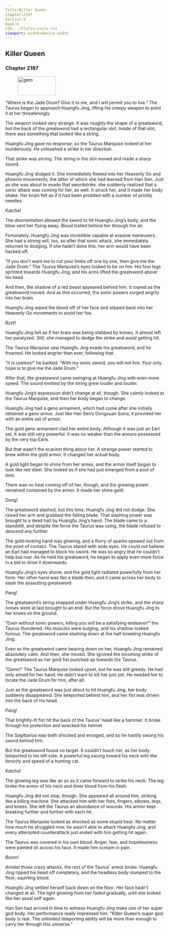 ```yaml
---
Title:Killer Queen 
Chapter:2197 
Section:9 
Book:6 
CSS:../Styles/style.css 
viewport: width=device-width
---
```

  
## Killer Queen
### Chapter 2197
  
<figure>
	<img src="../Images/gem.gif" alt="gem" id="gem" width="120" height="60" />
</figure>
  

  
“Where is the Jade Drum? Give it to me, and I will permit you to live.” The Taurus began to approach Huangfu Jing, lifting his creepy weapon to point it at her threateningly.

The weapon looked very strange. It was roughly the shape of a greatsword, but the back of the greatsword had a rectangular slot. Inside of that slot, there was something that looked like a string.

Huangfu Jing gave no response, so the Taurus Marquise looked at her murderously. He unleashed a strike in her direction.

That strike was strong. The string in the slot moved and made a sharp sound.

Huangfu Jing dodged it. She immediately flowed into her Heavenly Go and phoenix movements, the latter of which she had learned from Han Sen. Just as she was about to evade that swordstrike, she suddenly realized that a sonic attack was coming for her, as well. It struck her, and it made her body shake. Her brain felt as if it had been prodded with a number of prickly needles.

Katcha!

The disorientation allowed the sword to hit Huangfu Jing’s body, and the blow sent her flying away. Blood trailed behind her through the air.

Fortunately, Huangfu Jing was incredible capable at evasive maneuvers. She had a strong will, too, so after that sonic attack, she immediately returned to dodging. If she hadn’t done this, her arm would have been hacked off.

“If you don’t want me to cut your limbs off one by one, then give me the Jade Drum.” The Taurus Marquise’s eyes looked to be on fire. His four legs sprinted towards Huangfu Jing, and his arms lifted the greatsword above his head.

And then, the shadow of a red beast appeared behind him. It roared as the greatsword moved. And as this occurred, the sonic powers surged angrily into her brain.

Huangfu Jing wiped the blood off of her face and slipped back into her Heavenly Go movements to avoid her foe.

Bzzt!

Huangfu Jing felt as if her brain was being stabbed by knives. It almost left her paralyzed. Still, she managed to dodge the strike and avoid getting hit.

The Taurus Marquise saw Huangfu Jing evade his greatsword, and he frowned. He looked angrier than ever, following that.

“It is useless!” he barked. “With my sonic sword, you will not live. Your only hope is to give me the Jade Drum.”

After that, the greatsword came swinging at Huangfu Jing with even more speed. The sound emitted by the string grew louder and louder.

Huangfu Jing’s expression didn’t change at all, though. She calmly looked at the Taurus Marquise, and then her body began to change.

Huangfu Jing had a geno armament, which had come after she initially obtained a geno armor. Just like Han Sen’s Dongxuan Sutra, it provided her with an entire set of armor.

The gold geno armament clad her entire body. Although it was just an Earl set, it was still very powerful. It was no weaker than the armors possessed by the very top Earls.

But that wasn’t the scariest thing about her. A strange power started to brew within the gold armor. It changed her actual body.

A gold light began to shine from her armor, and the armor itself began to look like red steel. She looked as if she had just emerged from a pool of lava.

There was no heat coming off of her, though, and the growing power remained contained by the armor. It made her shine gold.

Dong!

The greatsword slashed, but this time, Huangfu Jing did not dodge. She raised her arm and grabbed the falling blade. That slashing power was brought to a dead halt by Huangfu Jing’s hand. The blade came to a standstill, and despite the force the Taurus was using, the blade refused to descend any further.

The gold-looking hand was glowing, and a flurry of sparks spewed out from the point of contact. The Taurus stared with wide eyes. He could not believe an Earl had managed to block his sword. He was so angry that he couldn’t help but roar. As he held his greatsword, he began to apply even more force in a bid to drive it downwards.

Huangfu Jing’s eyes shone, and the gold light radiated powerfully from her form. Her other hand was like a blade then, and it came across her body to slash the assaulting greatsword.

Pang!

The greatsword’s string snapped under Huangfu Jing’s strike, and the sharp noises were at last brought to an end. But the force drove Huangfu Jing to her knees on the ground.

“Even without sonic powers, killing you will be a satisfying endeavor!” the Taurus thundered. His muscles were bulging, and his shadow looked furious. The greatsword came slashing down at the half-kneeling Huangfu Jing.

Even as the greatsword came bearing down on her, Huangfu Jing remained absolutely calm. And then, she moved. She ignored the incoming strike of the greatsword as her gold fist punched up towards the Taurus.

“Damn!” The Taurus Marquise looked upset, but he was still greedy. He had only aimed for her hand. He didn’t want to kill her just yet. He needed her to locate the Jade Drum for him, after all.

Just as the greatsword was just about to hit Huangfu Jing, her body suddenly disappeared. She teleported behind him, and her fist was driven into the back of his head.

Pang!

That brightly-lit fist hit the back of the Taurus’ head like a hammer. It broke through his protection and wrecked his helmet.

The Sagittarius was both shocked and enraged, and so he hastily swung his sword behind him.

But the greatsword found no target. It couldn’t touch her, as her body teleported to his left side. A powerful leg swung toward his neck with the ferocity and speed of a hunting cat.

Katcha!

The glowing leg was like an ax as it came forward to strike his neck. The leg broke the armor of his neck and drew blood from his flesh.

Huangfu Jing did not stop, though. She appeared all around him, striking like a killing machine. She attacked him with her fists, fingers, elbows, legs, and knees. She left the Taurus an abundance of wounds. His armor kept breaking further and further with each hit.

The Taurus Marquise looked as shocked as some stupid bear. No matter how much he struggled now, he wasn’t able to attack Huangfu Jing, and every attempted counterattack just ended with him getting hit again.

The Taurus was covered in his own blood. Anger, fear, and hopelessness were painted all across his face. It made him scream in pain.

*Boom!*

Amidst those crazy attacks, the rest of the Taurus’ armor broke. Huangfu Jing ripped his head off completely, and the headless body slumped to the floor, squirting blood.

Huangfu Jing settled herself back down on the floor. Her face hadn’t changed at all. The light glowing from her faded gradually, until she looked like her usual self again.

Han Sen had arrived in time to witness Huangfu Jing make use of her super god body. Her performance really impressed him. “Killer Queen’s super god body is real. The unlimited teleporting ability will be more than enough to carry her through this universe.”